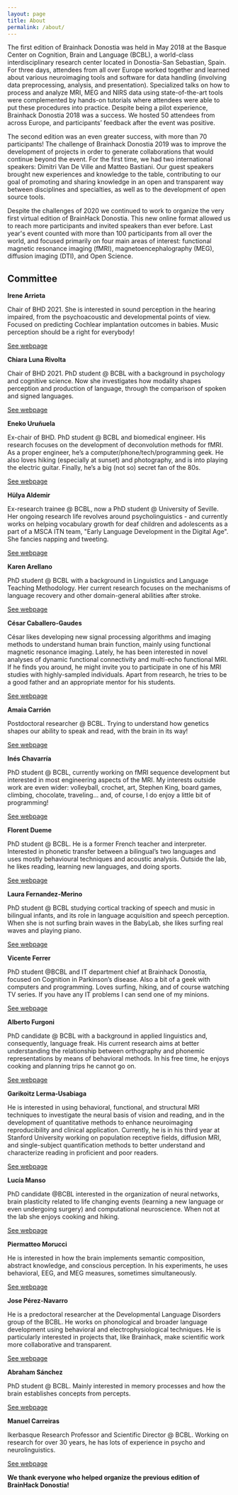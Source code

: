 ```yaml
---
layout: page
title: About
permalink: /about/
---
```


The first edition of Brainhack Donostia was held in May 2018 at the Basque Center on Cognition, Brain and Language (BCBL), a world-class interdisciplinary research center located in Donostia-San Sebastian, Spain. For three days, attendees from all over Europe worked together and learned about various neuroimaging tools and software for data handling (involving data preprocessing, analysis, and presentation). Specialized talks on how to process and analyze MRI, MEG and NIRS data using state-of-the-art tools were complemented by hands-on tutorials where attendees were able to put these procedures into practice. Despite being a pilot experience, Brainhack Donostia 2018 was a success. We hosted 50 attendees from across Europe, and participants’ feedback after the event was positive.

The second edition was an even greater success, with more than 70 participants! The challenge of Brainhack Donostia 2019 was to improve the development of projects in order to generate collaborations that would continue beyond the event. For the first time, we had two international speakers: Dimitri Van De Ville and Matteo Bastiani. Our guest speakers brought new experiences and knowledge to the table, contributing to our goal of promoting and sharing knowledge in an open and transparent way between disciplines and specialties, as well as to the development of open source tools.

Despite the challenges of 2020 we continued to work to organize the very first virtual edition of BrainHack Donostia. This new online format allowed us to reach more participants and invited speakers than ever before. Last year's event counted with more than 100 participants from all over the world, and focused primarily on four main areas of interest: functional magnetic resonance imaging (fMRI), magnetoencephalography (MEG), diffusion imaging (DTI), and Open Science.
## Committee

**Irene Arrieta**

Chair of BHD 2021. She is interested in sound perception in the hearing impaired, from the psychoacoustic and developmental points of view. Focused on predicting Cochlear implantation outcomes in babies. Music perception should be a right for everybody!

[See webpage](https://www.bcbl.eu/es/conocenos/equipo/irene-arrieta)

**Chiara Luna Rivolta**

Chair of BHD 2021. PhD student @ BCBL with a background in psychology and cognitive science. Now she investigates how modality shapes perception and production of language, through the comparison of spoken and signed languages. 

[See webpage](https://www.bcbl.eu/es/conocenos/equipo/chiara-luna-rivolta)

**Eneko Uruñuela**

Ex-chair of BHD. PhD student @ BCBL and biomedical engineer. His research focuses on the development of deconvolution methods for fMRI. As a proper engineer, he’s a computer/phone/tech/programming geek. He also loves hiking (especially at sunset) and photography, and is into playing the electric guitar. Finally, he’s a big (not so) secret fan of the 80s.

[See webpage](https://www.bcbl.eu/es/conocenos/equipo/eneko-uruuela)

**Hülya Aldemir**

Ex-research trainee @ BCBL, now a PhD student @ University of Seville. Her ongoing research life revolves around psycholinguistics - and currently works on helping vocabulary growth for deaf children and adolescents as a part of a MSCA ITN team, "Early Language Development in the Digital Age". She fancies napping and tweeting.

[See webpage](https://www.ntnu.edu/web/e-ladda/hulya-aldemir)

**Karen Arellano**

PhD student @ BCBL with a background in Linguistics and Language Teaching Methodology. Her current research focuses on the mechanisms of language recovery and other domain-general abilities after stroke.

[See webpage](https://www.bcbl.eu/en/karen-arellano)

**César Caballero-Gaudes**

César likes developing new signal processing algorithms and imaging methods to understand human brain function, mainly using functional magnetic resonance imaging. Lately, he has been interested in novel analyses of dynamic functional connectivity and multi-echo functional MRI. If he finds you around, he might invite you to participate in one of his MRI studies with highly-sampled individuals. Apart from research, he tries to be a good father and an appropriate mentor for his students.

[See webpage](https://www.bcbl.eu/es/conocenos/equipo/cesar-caballero-gaudes)

**Amaia Carrión**

Postdoctoral researcher @ BCBL. Trying to understand how genetics shapes our ability to speak and read, with the brain in its way!

[See webpage](https://www.bcbl.eu/es/conocenos/equipo/amaia-carrin-castillo)

**Inés Chavarría**

PhD student @ BCBL, currently working on fMRI sequence development but interested in most engineering aspects of the MRI. My interests outside work are even wider: volleyball, crochet, art, Stephen King, board games, climbing, chocolate, traveling... and, of course, I do enjoy a little bit of programming!

[See webpage](https://www.bcbl.eu/es/ines-chavarria)

**Florent Dueme**

PhD student @ BCBL. He is a former French teacher and interpreter. Interested in phonetic transfer between a bilingual’s two languages and uses mostly behavioural techniques and acoustic analysis. Outside the lab, he likes reading, learning new languages, and doing sports.

[See webpage](https://www.bcbl.eu/es/conocenos/equipo/florent-dume)

**Laura Fernandez-Merino**

PhD student @ BCBL studying cortical tracking of speech and music in bilingual infants, and its role in language acquisition and speech perception. When she is not surfing brain waves in the BabyLab, she likes surfing real waves and playing piano.

[See webpage](https://www.bcbl.eu/en/conocenos/equipo/laura-fernandez-merino)

**Vicente Ferrer**

PhD student @BCBL and IT department chief at Brainhack Donostia, focused on Cognition in Parkinson’s disease. Also a bit of a geek with computers and programming. Loves surfing, hiking, and of course watching TV series. If you have any IT problems I can send one of my minions.

[See webpage](https://www.bcbl.eu/es/conocenos/equipo/vicente-ferrer)

**Alberto Furgoni**

PhD candidate @ BCBL with a background in applied linguistics and, consequently, language freak. His current research aims at better understanding the relationship between orthography and phonemic representations by means of behavioral methods. In his free time, he enjoys cooking and planning trips he cannot go on.

[See webpage](https://www.bcbl.eu/es/conocenos/equipo/alberto-furgoni)

**Garikoitz Lerma-Usabiaga**

He is interested in using behavioral, functional, and structural MRI techniques to investigate the neural basis of vision and reading, and in the development of quantitative methods to enhance neuroimaging reproducibility and clinical application. Currently, he is in his third year at Stanford University working on population receptive fields, diffusion MRI, and single-subject quantification methods to better understand and characterize reading in proficient and poor readers.

[See webpage](https://www.bcbl.eu/es/conocenos/equipo/garikoitz-lerma-usabiaga)

**Lucía Manso**

PhD candidate @BCBL interested in the organization of neural networks, brain plasticity related to life changing events (learning a new language or even undergoing surgery) and computational neuroscience. When not at the lab she enjoys cooking and hiking.

[See webpage](https://www.bcbl.eu/es/conocenos/equipo/luca-manso)

**Piermatteo Morucci**

He is interested in how the brain implements semantic composition, abstract knowledge, and conscious perception. In his experiments, he uses behavioral, EEG, and MEG measures, sometimes simultaneously.

[See webpage](https://www.bcbl.eu/es/conocenos/equipo/piermatteo-morucci)

**Jose Pérez-Navarro**

He is a predoctoral researcher at the Developmental Language Disorders group of the BCBL. He works on phonological and broader language development using behavioral and electrophysiological techniques. He is particularly interested in projects that, like Brainhack, make scientific work more collaborative and transparent.

[See webpage](https://www.bcbl.eu/en/conocenos/equipo/jose-prez-navarro)

**Abraham Sánchez**

PhD student @ BCBL. Mainly interested in memory processes and how the brain establishes concepts from percepts.

[See webpage](https://www.bcbl.eu/es/abraham-sanchez)

**Manuel Carreiras**

Ikerbasque Research Professor and Scientific Director @ BCBL. Working on research for over 30 years, he has lots of experience in psycho and neurolinguistics.

[See webpage](https://www.bcbl.eu/es/conocenos/equipo/manuel-carreiras)

**We thank everyone who helped organize the previous edition of BrainHack Donostia!**
